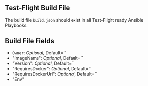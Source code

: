 Test-Flight Build File
----------------------

The build file `build.json` should exist in all Test-Flight ready Ansible Playbooks.

## Build File Fields

  - `Owner`: _Optional_, Default=``
  - "ImageName": _Optional_, Default=``
  - "Version": _Optional_, Default=``
  - "RequiresDocker": _Optional_, Default=``
  - "RequiresDockerUrl": _Optional_, Default=``
  - "Env"
